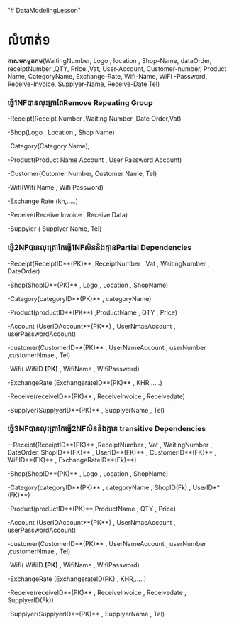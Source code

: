 "# DataModelingLesson" 
# លំហាត់១

**តាសមកម្មតកម**(WaitingNumber, Logo , location , Shop-Name, dataOrder, receiptNumber ,QTY, Price ,Vat, User-Account, Customer-number, Product Name, CategoryName, Exchange-Rate, Wifi-Name, WiFi -Password, Receive-Invoice, Supplyer-Name, Receive-Date Tel)

### ធ្វើ1NFបានលុះត្រាតែRemove Repeating Group

-Receipt(Receipt Number ,Waiting Number ,Date Order,Vat)

-Shop(Logo , Location , Shop Name)

-Category(Category Name);

-Product(Product Name Account , User Password Account)

-Customer(Cutomer Number, Customer Name, Tel)

-Wifi(Wifi Name , Wifi Password)

-Exchange Rate (kh,…..)

-Receive(Receive Invoice , Receive Data)

-Suppyier ( Supplyer Name, Tel)

### ធ្វើ2NFបានលុះត្រាតែធ្វើ1NFសិននិងគ្មានPartial Dependencies

-Receipt(ReceiptID**(PK)** ,ReceiptNumber , Vat , WaitingNumber , DateOrder)

-Shop(ShopID**(PK)** , Logo , Location , ShopName)

-Category(categoryID**(PK)** , categoryName)

-Product(productID**(PK**) ,ProductName , QTY , Price)

-Account (UserIDAccount**(PK**) , UserNmaeAccount , userPasswordAccount)

-customer(CustomerID**(PK)** , UserNameAccount , userNumber ,customerNmae , Tel)

-Wifi( WifiID **(PK)** , WifiName , WifiPassword)

-ExchangeRate (ExchangerateID**(PK)** , KHR,…..)

-Receive(receiveID**(PK)** , ReceiveInvoice , Receivedate)

-Supplyer(SupplyerID**(PK)** , SupplyerName , Tel)

### ធ្វើ3NFបានលុះត្រាតែធ្វើ2NFសិននិងគ្មាន transitive Dependencies

--Receipt(ReceiptID**(PK)** ,ReceiptNumber , Vat , WaitingNumber , DateOrder, ShopID**(FK)** , UserID**(FK)** , CustomerID**(FK)** , WifiID**(FK)** , ExchangeRateID**(Fk)**)

-Shop(ShopID**(PK)** , Logo , Location , ShopName)

-Category(categoryID**(PK)** , categoryName , ShopID(Fk) , UserID**(FK)**)

-Product(productID**(PK)**,ProductName , QTY , Price)

-Account (UserIDAccount**(PK**) , UserNmaeAccount , userPasswordAccount)

-customer(CustomerID**(PK)** , UserNameAccount , userNumber ,customerNmae , Tel)

-Wifi( WifiID **(PK)** , WifiName , WifiPassword)

-ExchangeRate (ExchangerateID(PK) , KHR,…..)

-Receive(receiveID**(PK)** , ReceiveInvoice , Receivedate , SupplyerID(Fk))

-Supplyer(SupplyerID**(PK)** , SupplyerName , Tel)
